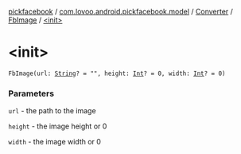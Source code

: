 [pickfacebook](../../../index.md) / [com.lovoo.android.pickfacebook.model](../../index.md) / [Converter](../index.md) / [FbImage](index.md) / [&lt;init&gt;](./-init-.md)

# &lt;init&gt;

`FbImage(url: `[`String`](https://kotlinlang.org/api/latest/jvm/stdlib/kotlin/-string/index.html)`? = "", height: `[`Int`](https://kotlinlang.org/api/latest/jvm/stdlib/kotlin/-int/index.html)`? = 0, width: `[`Int`](https://kotlinlang.org/api/latest/jvm/stdlib/kotlin/-int/index.html)`? = 0)`

### Parameters

`url` - the path to the image

`height` - the image height or 0

`width` - the image width or 0